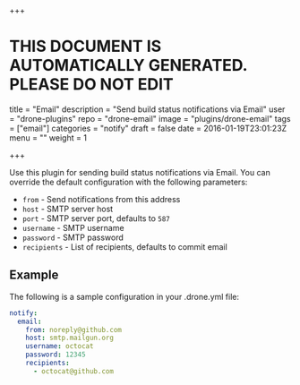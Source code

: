 +++

# THIS DOCUMENT IS AUTOMATICALLY GENERATED. PLEASE DO NOT EDIT

title = "Email"
description = "Send build status notifications via Email"
user = "drone-plugins"
repo = "drone-email"
image = "plugins/drone-email"
tags = ["email"]
categories = "notify"
draft = false
date = 2016-01-19T23:01:23Z
menu = ""
weight = 1

+++

Use this plugin for sending build status notifications via Email. You can
override the default configuration with the following parameters:

* `from` - Send notifications from this address
* `host` - SMTP server host
* `port` - SMTP server port, defaults to `587`
* `username` - SMTP username
* `password` - SMTP password
* `recipients` - List of recipients, defaults to commit email

## Example

The following is a sample configuration in your .drone.yml file:

```yaml
notify:
  email:
    from: noreply@github.com
    host: smtp.mailgun.org
    username: octocat
    password: 12345
    recipients:
      - octocat@github.com
```

